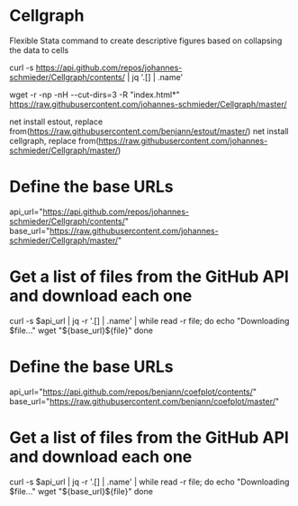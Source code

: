 # Cellgraph
Flexible Stata command to create descriptive figures based on collapsing the data to cells  


curl -s https://api.github.com/repos/johannes-schmieder/Cellgraph/contents/ | jq '.[] | .name'


wget -r -np -nH --cut-dirs=3 -R "index.html*" https://raw.githubusercontent.com/johannes-schmieder/Cellgraph/master/


net install estout, replace from(https://raw.githubusercontent.com/benjann/estout/master/)
net install cellgraph, replace from(https://raw.githubusercontent.com/johannes-schmieder/Cellgraph/master/)


# Define the base URLs
api_url="https://api.github.com/repos/johannes-schmieder/Cellgraph/contents/"
base_url="https://raw.githubusercontent.com/johannes-schmieder/Cellgraph/master/"

# Get a list of files from the GitHub API and download each one
curl -s $api_url | jq -r '.[] | .name' | while read -r file; do
    echo "Downloading $file..."
    wget "${base_url}${file}"
done

# Define the base URLs
api_url="https://api.github.com/repos/benjann/coefplot/contents/"
base_url="https://raw.githubusercontent.com/benjann/coefplot/master/"

# Get a list of files from the GitHub API and download each one
curl -s $api_url | jq -r '.[] | .name' | while read -r file; do
    echo "Downloading $file..."
    wget "${base_url}${file}"
done